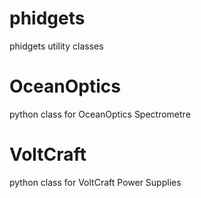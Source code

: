 # phidgets

phidgets utility classes

# OceanOptics

python class for OceanOptics Spectrometre

# VoltCraft

python class for VoltCraft Power Supplies
